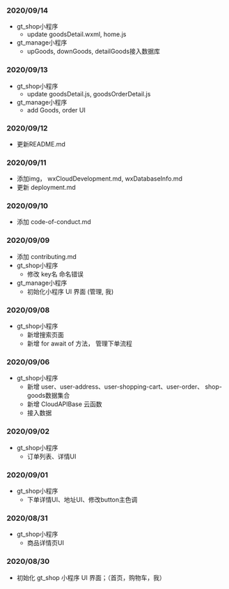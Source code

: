 ### 2020/09/14
- gt_shop小程序
  - update goodsDetail.wxml, home.js
- gt_manage小程序
  - upGoods, downGoods, detailGoods接入数据库

### 2020/09/13
- gt_shop小程序
  - update goodsDetail.js, goodsOrderDetail.js
- gt_manage小程序
  - add Goods, order UI

### 2020/09/12
- 更新README.md

### 2020/09/11
- 添加img， wxCloudDevelopment.md, wxDatabaseInfo.md
- 更新 deployment.md

### 2020/09/10
- 添加 code-of-conduct.md

### 2020/09/09
- 添加 contributing.md
- gt_shop小程序
  - 修改 key名 命名错误
- gt_manage小程序
  - 初始化小程序 UI 界面 (管理, 我)

### 2020/09/08
- gt_shop小程序
  - 新增搜索页面
  - 新增 for await of 方法， 管理下单流程

### 2020/09/06
- gt_shop小程序
  - 新增 user、user-address、user-shopping-cart、user-order、 shop-goods数据集合
  - 新增 CloudAPIBase 云函数
  - 接入数据

### 2020/09/02
- gt_shop小程序
  - 订单列表、详情UI

### 2020/09/01
- gt_shop小程序
  - 下单详情UI、地址UI、修改button主色调

### 2020/08/31
- gt_shop小程序
  - 商品详情页UI

### 2020/08/30
- 初始化 gt_shop 小程序 UI 界面；（首页，购物车，我）
